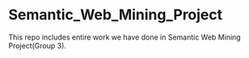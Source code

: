 # Semantic_Web_Mining_Project
This repo includes entire work we have done in Semantic Web Mining Project(Group 3).
